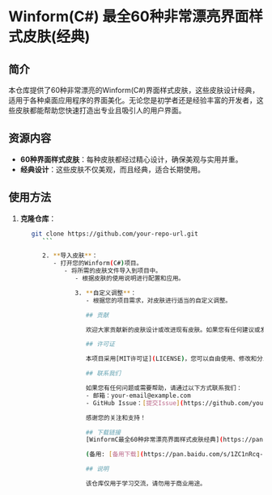 # Winform(C#) 最全60种非常漂亮界面样式皮肤(经典)

## 简介

本仓库提供了60种非常漂亮的Winform(C#)界面样式皮肤，这些皮肤设计经典，适用于各种桌面应用程序的界面美化。无论您是初学者还是经验丰富的开发者，这些皮肤都能帮助您快速打造出专业且吸引人的用户界面。

## 资源内容

- **60种界面样式皮肤**：每种皮肤都经过精心设计，确保美观与实用并重。
- **经典设计**：这些皮肤不仅美观，而且经典，适合长期使用。

## 使用方法

1. **克隆仓库**：
   ```bash
      git clone https://github.com/your-repo-url.git
         ```

         2. **导入皮肤**：
            - 打开您的Winform(C#)项目。
               - 将所需的皮肤文件导入到项目中。
                  - 根据皮肤的使用说明进行配置和应用。

                  3. **自定义调整**：
                     - 根据您的项目需求，对皮肤进行适当的自定义调整。

                     ## 贡献

                     欢迎大家贡献新的皮肤设计或改进现有皮肤。如果您有任何建议或发现问题，请提交Issue或Pull Request。

                     ## 许可证

                     本项目采用[MIT许可证](LICENSE)，您可以自由使用、修改和分发这些资源。

                     ## 联系我们

                     如果您有任何问题或需要帮助，请通过以下方式联系我们：
                     - 邮箱：your-email@example.com
                     - GitHub Issue：[提交Issue](https://github.com/your-repo-url/issues)

                     感谢您的关注和支持！

                     ## 下载链接
                     [WinformC最全60种非常漂亮界面样式皮肤经典](https://pan.quark.cn/s/3b018a196362) 

                     (备用: [备用下载](https://pan.baidu.com/s/1ZC1nRcq-kM2dRl2fMUxJMQ?pwd=1234))

                     ## 说明

                     该仓库仅用于学习交流，请勿用于商业用途。
